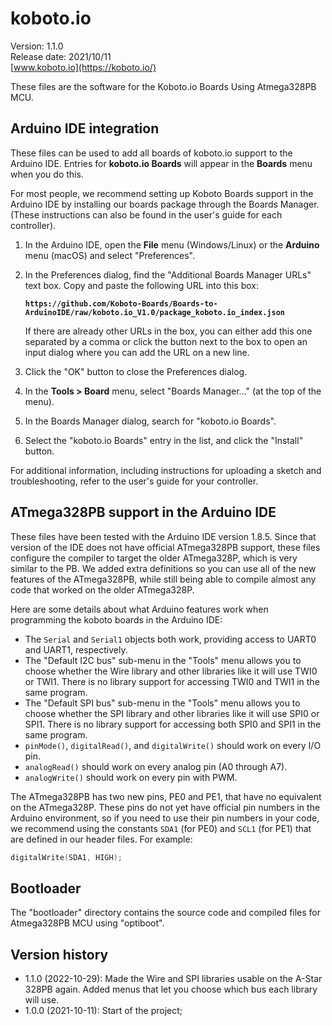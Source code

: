 # koboto.io

Version: 1.1.0<br>
Release date: 2021/10/11<br>
[www.koboto.io](https://koboto.io/)

These files are the software for the Koboto.io Boards Using Atmega328PB MCU.


## Arduino IDE integration

These files can be used to add all boards of koboto.io support to the Arduino IDE.
Entries for **koboto.io Boards** will appear in the **Boards** menu
when you do this.

For most people, we recommend setting up Koboto Boards support in the Arduino IDE by
installing our boards package through the Boards Manager. (These instructions
can also be found in the user's guide for each controller).

1.  In the Arduino IDE, open the **File** menu (Windows/Linux) or the
    **Arduino** menu (macOS) and select "Preferences".

2.  In the Preferences dialog, find the "Additional Boards Manager URLs" text
    box. Copy and paste the following URL into this box:

    **`https://github.com/Koboto-Boards/Boards-to-ArduinoIDE/raw/koboto.io_V1.0/package_koboto.io_index.json`**

    If there are already other URLs in the box, you can either add this one
    separated by a comma or click the button next to the box to open an input
    dialog where you can add the URL on a new line.

3.  Click the "OK" button to close the Preferences dialog.

4.  In the **Tools > Board** menu, select "Boards Manager..." (at the top of the
    menu).

5.  In the Boards Manager dialog, search for "koboto.io Boards".

6.  Select the "koboto.io Boards" entry in the list, and click the
    "Install" button.

For additional information, including instructions for uploading a sketch and
troubleshooting, refer to the user's guide for your controller.


## ATmega328PB support in the Arduino IDE

These files have been tested with the Arduino IDE version 1.8.5.  Since that
version of the IDE does not have official ATmega328PB support, these files
configure the compiler to target the older ATmega328P, which is very similar to
the PB.  We added extra definitions so you can use all of the new features of
the ATmega328PB, while still being able to compile almost any code that worked
on the older ATmega328P.

Here are some details about what Arduino features work when programming the
koboto boards in the Arduino IDE:

- The `Serial` and `Serial1` objects both work, providing access to UART0 and
  UART1, respectively.
- The "Default I2C bus" sub-menu in the "Tools" menu allows you to choose whether the Wire library and other libraries like it will use TWI0 or TWI1. There is no library support for accessing TWI0 and TWI1 in the same program.
- The "Default SPI bus" sub-menu in the "Tools" menu allows you to choose whether the SPI library and other libraries like it will use SPI0 or SPI1. There is no library support for accessing both SPI0 and SPI1 in the same program.
- `pinMode()`, `digitalRead()`, and `digitalWrite()` should work on every I/O
  pin.
- `analogRead()` should work on every analog pin (A0 through A7).
- `analogWrite()` should work on every pin with PWM.

The ATmega328PB has two new pins, PE0 and PE1, that have no equivalent on the
ATmega328P.  These pins do not yet have official pin numbers in the Arduino
environment, so if you need to use their pin numbers in your code, we recommend
using the constants `SDA1` (for PE0) and `SCL1` (for PE1) that are defined in
our header files.  For example:

```c++
digitalWrite(SDA1, HIGH);
```

## Bootloader

The "bootloader" directory contains the source code and compiled files for
Atmega328PB MCU using "optiboot".

## Version history

- 1.1.0 (2022-10-29): Made the Wire and SPI libraries usable on the A-Star 328PB again. Added menus that let you choose which bus each library will use.
- 1.0.0 (2021-10-11): Start of the project;



